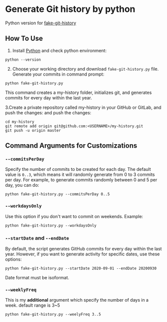# Generate Git history by python

Python version for [fake-git-history](https://github.com/artiebits/fake-git-history)

## How To Use
1. Install [Python](https://www.python.org/downloads/) and check python environment:
```
python --version
```
2. Choose your working directory and download `fake-git-history.py` file.  
Generate your commits in command prompt:
```
python fake-git-history.py
```
This command creates a my-history folder, initializes git, and generates commits for every day within the last year.

3.Create a private repository called my-history in your GitHub or GitLab, and push the changes: and push the changes:
```
cd my-history
git remote add origin git@github.com:<USERNAME>/my-history.git
git push -u origin master
```
## Command Arguments for Customizations
### `--commitsPerDay`

Specify the number of commits to be created for each day.
The default value is `0..3`, which means it will randomly generate from 0 to 3 commits per day. For example, to generate commits randomly between 0 and 5 per day, you can do:

```shell script
python fake-git-history.py --commitsPerDay 0..5
```

### `--workdaysOnly`

Use this option if you don't want to commit on weekends. Example:

```shell script
python fake-git-history.py --workdaysOnly
```

### `--startDate` and `--endDate`

By default, the script generates GitHub commits for every day within the last year.
However, if you want to generate activity for specific dates, use these options:

```shell script
python fake-git-history.py --startDate 2020-09-01 --endDate 20200930
```
Date format must be isoformat.

### `--weeklyFreq`
This is my __additional__ argument which specify the number of days in a week. default range is 3~5
```shell script
python fake-git-history.py --weelyFreq 3..5
```
